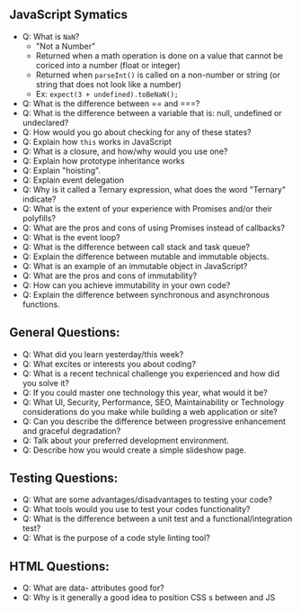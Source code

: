 ## JavaScript Symatics

- Q: What is `NaN`?
    - "Not a Number"
    - Returned when a math operation is done on a value that cannot be coriced into a number (float or integer)
    - Returned when `parseInt()` is called on a non-number or string (or string that does not look like a number)
    - Ex: `expect(3 + undefined).toBeNaN();`
- Q: What is the difference between == and ===?
- Q: What is the difference between a variable that is: null, undefined or undeclared?
- Q: How would you go about checking for any of these states?
- Q: Explain how `this` works in JavaScript
- Q: What is a closure, and how/why would you use one?
- Q: Explain how prototype inheritance works
- Q: Explain "hoisting".
- Q: Explain event delegation
- Q: Why is it called a Ternary expression, what does the word "Ternary" indicate?
- Q: What is the extent of your experience with Promises and/or their polyfills?
- Q: What are the pros and cons of using Promises instead of callbacks?
- Q: What is the event loop?
- Q: What is the difference between call stack and task queue?
- Q: Explain the difference between mutable and immutable objects.
- Q: What is an example of an immutable object in JavaScript?
- Q: What are the pros and cons of immutability?
- Q: How can you achieve immutability in your own code?
- Q: Explain the difference between synchronous and asynchronous functions.

## General Questions:
- Q: What did you learn yesterday/this week?
- Q: What excites or interests you about coding?
- Q: What is a recent technical challenge you experienced and how did you solve it?
- Q: If you could master one technology this year, what would it be?
- Q: What UI, Security, Performance, SEO, Maintainability or Technology considerations do you make while building a web application or site?
- Q: Can you describe the difference between progressive enhancement and graceful degradation?
- Q: Talk about your preferred development environment.
- Q: Describe how you would create a simple slideshow page.

## Testing Questions:
- Q: What are some advantages/disadvantages to testing your code?
- Q: What tools would you use to test your codes functionality?
- Q: What is the difference between a unit test and a functional/integration test?
- Q: What is the purpose of a code style linting tool?

## HTML Questions:
- Q: What are data- attributes good for?
- Q: Why is it generally a good idea to position CSS <link>s between <head></head> and JS <script>s just before </body>? Do you know any exceptions?
- Q:
- Q: CSS Questions:
- Q: The 'C' in CSS stands for Cascading. How is priority determined in assigning styles (a few examples)? How can you use this system to your advantage?
- Q: Explain how a browser determines what elements match a CSS selector.
- Q: What is the difference between classes and IDs in CSS?
- Q: Explain your understanding of the box model and how you would tell the browser in CSS to render your layout in different box models.
- Q: What does '* { box-sizing: border-box; }' do? What are its advantages?
- Q: Whats the difference between inline and inline-block?
- Q: Describe Floats and how they work.
- Q: Describe pseudo-elements and discuss what they are used for.

## Build Knowledge

- Q: What is minification and what is it for?
   - Process of removing all whitespace, comments, and renaming variables to single letters
   - Purpose is to reduce size of JS files (reduces load times)
   - Obfuscates code.

- Q: This AngularJS code will be minified. What is the bug? How do you fix it?

```
angular.module('Ui').controller('MainCtrl',
    function($scope, $filter, $log) {
        $scope.onClick = function(event) {
            $log.log('Clicked');
        };

        $scope.filteredVal = $filter('orderby')($scope.someStuff);
    }
);
```

 - The dependency injector will fail to find the needed services.
 - To fix, either use "array notation" or add this.$injector to function.

```
angular.module('Ui').controller('MainCtrl', [
    '$scope',
    '$filter',
    '$log',
    function($scope, $filter, $log) {
        $scope.onClick = function(event) {
            $log.log('Clicked');
        };

        $scope.filteredVal = $filter('orderby')($scope.someStuff);
    }
]);

// OR ...
function mainCtrl($scope, $filter, $log) {
    $scope.onClick = function(event) {
        $log.log('Clicked');
    };

    $scope.filteredVal = $filter('orderby')($scope.someStuff);
}

mainCtrl.$injector = [ '$scope', '$filter', '$log' ];

angular.module('Ui').controller('MainCtrl', mainCtrl);
```

## AngularJS Questions

- Q: What are directives?
- Q: Explain the digest cycle.
- Q: What are the differences between service, factory, and provider?
- Q: What are the differences between Constants and Values?
- Q: What can you inject at the config stage?
- Q: Give example of built in directives
- Q: What is the "Angular" way to add event listeners to elements?
- Q: How do you set up page routing?
- Q: What is ngModel and what is for?
- Q: What is the difference between the compile, link and controller propeties of a directive?
- Q: What is $scope
- Q: What are some common pitfalls when building controllers?
- Q: Describe the code layout of large app. Describe where components go and how to organize it for long term maintance.

## Technical Knowledge

- Q: What is immutable data (or state)? Why is it important and why should it be used?
    - Immutable data typically refers to data structure that cannot be changed.
    - By preserving state, prevents data from being changed expectantly.
    - Guarantees that an object or value is in a known condition when later referenced.
    - Most common in functional languages.
    - To change the object, you must make a copy, and change the copy.

- Q: Name 3 or 4 Design Patterns


- Q: What is functional programming?
   - Functional programming is a paradigm.
   - treats computation as evaluation of math functions
   - Avoids changing state and mutable data

## HTML5
[HTML 5 Interview Questions](http://www.toptal.com/html5/interview-questions)

- Q: Describe correct usage of `<header>`, `<article>`, `<section>`, and `<footer>`.
    - The `<header>` element is used to contain introductory and navigational information about a section of the page. This can include the section heading, the author’s name, time and date of publication, table of contents, or other navigational information.

    - The `<article>` element is meant to house a self-contained composition that can logically be independently recreated outside of the page without losing it’s meaining. Individual blog posts or news stories are good examples.

    - The `<section>` element is a flexible container for holding content that shares a common informational theme or purpose.

    - The `<footer>` element is used to hold information that should appear at the end of a section of content and contain additional information about the section. Author’s name, copyright information, and related links are typical examples of such content.

- Q: Describe the relationship between the `<header>` and `<h1>` tags.
    - In previous specs, only one `<h1>` element was typically present on a page, used for the heading of the entire page.
    - HTML5 specifies that `<h1>` represents the top-level heading of a “section”, whether `<body>`, `<article>`, or `<section>` element.
    - Every `<header>` element should at least contain an `<h1>` element.
    - If there is no natural heading for the section, it is a good indication it should not use an `<article>` or `<section>` tag

## Coding Questions

- Q: Create 300px by 300px `<canvas>`. Within paint a blue 100px by 100px square with top-left corner located 50px from both top and left edges of canvas. Can use jQuery.

```JavaScript
<canvas id="the_canvas" width="300" height="300"></canvas>

<script>
  var canvas = $("the_canvas");
  var drawing_context = canvas.getContext( "2d" );
  drawing_context.fillStyle = "blue";
  drawing_context.fillRect( 50, 50, 100, 100 );
</script>
```

- Q: What is console output? Why?

```JavaScript
var myObject = {
    foo: "bar",
    func: function() {
        var self = this;
        console.log("outer func:  this.foo = " + this.foo);
        console.log("outer func:  self.foo = " + self.foo);
        (function() {
            console.log("inner func:  this.foo = " + this.foo);
            console.log("inner func:  self.foo = " + self.foo);
        }());
    }
};
myObject.func();
```
- Result:
```
outer func:  this.foo = bar
outer func:  self.foo = bar
inner func:  this.foo = undefined
inner func:  self.foo = bar
```

